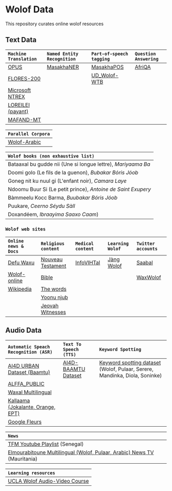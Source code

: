 # Wolof Data #
This repository curates online wolof resources 

## Text Data ##

| `Machine Translation` | `Named Entity Recognition` | `Part-of-speech tagging` | `Question Answering` |
| :---------------------| :--------------------------| :------------------------|:---------------------| 
| [OPUS](https://opus.nlpl.eu/) | [MasakhaNER](https://github.com/masakhane-io/masakhane-ner) | [MasakhaPOS](https://github.com/masakhane-io/lacuna_pos_ner) | [AfriQA](https://huggingface.co/datasets/masakhane/afriqa) |
| [FLORES-200](https://github.com/facebookresearch/flores/blob/main/flores200/README.md) |  | [UD_Wolof-WTB](https://github.com/UniversalDependencies/UD_Wolof-WTB) | | |
| [Microsoft NTREX](https://github.com/MicrosoftTranslator/NTREX) |  | | | |
| [LOREILEI (payant)](https://catalog.ldc.upenn.edu/LDC2022T03) |  | | | |
| [MAFAND-MT](https://github.com/masakhane-io/lafand-mt/) |  | | | |

| `Parallel Corpora` |
| :------------------|
| [Wolof-Arabic](https://github.com/geekdiop/A-Wolof-Arabic-Parallel-Corpus) |

| `Wolof books (non exhaustive list)` |
| :-----------|
| Bataaxal bu gudde nii (Une si longue lettre), _Mariyaama Ba_    |
| Doomi golo (Le fils de la guenon), _Bubakar Bόris Jόob_ |
| Goneg nit ku nuul gi (L'enfant noir), _Camara Laye_|
| Ndoomu Buur Si (Le petit prince), _Antoine de Saint Exupery_|
| Bàmmeelu Kocc Barma, _Buubakar Bóris Jóob_|
| Puukare, _Ceerno Séydu Sàll_|
| Doxandéem, _Ibraayima Saaxo Caam_)|


### `Wolof web sites`
| `Online news & Docs` | `Religious content` | `Medical content` | `Learning Wolof` | `Twitter accounts` |
| :--------------------| :------------------| :-----------------| :-----------------| :----------------|
| [Defu Waxu](https://www.defuwaxu.com/) | [Nouveau Testament](https://www.sacred-texts.com/bib/wb/wlf/index.htm) | [InfoVIHTal](http://gtt-vih.org/aprende/publicaciones/infovihtal/wolof) | [Jàng Wolof](https://jangwolof.com/) |  [Saabal](https://twitter.com/SaabalN)|
| [Wolof-online](https://www.wolof-online.com/) | [Bible](http://biblewolof.com/) | | | [WaxWolof](https://twitter.com/WaxWolof) |
| [Wikipedia](https://wo.wikipedia.org/wiki/X%C3%ABt_wu_nj%C3%ABkk)| [The words](https://www.thewords.com/translations/wolof-part1.php)
| | [Yoonu njub](https://yoonunjub.org/)
| | [Jeovah Witnesses](https://www.jw.org/wo/)


## Audio Data ##

| `Automatic Speach Recognition (ASR)` | `Text To Speech (TTS)`  | `Keyword Spotting`  |
| :------------------------------------| :------------------------| :-------------------|
| [AI4D URBAN Dataset (Baamtu)](https://zindi.africa/competitions/ai4d-baamtu-datamation-automatic-speech-recognition-in-wolof/data)| [AI4D-BAAMTU Dataset](https://zenodo.org/record/4498861#.YXU2A3X7R-M) |   [Keyword spotting dataset](https://zenodo.org/record/7561858) (Wolof, Pulaar, Serere, Mandinka, Diola, Soninke) |
[ALFFA_PUBLIC ](https://github.com/getalp/ALFFA_PUBLIC/tree/master/ASR/WOLOF) |   |   |
| [Waxal Multilingual](https://github.com/Waxal-Multilingual/speech-data) |  |   |
| [Kallaama (Jokalante, Orange, EPT)](https://github.com/gauthelo/kallaama-speech-dataset) |  |   |
| [Google Fleurs](https://huggingface.co/datasets/google/fleurs/viewer/wo_sn) |  |   |



| `News` |
| :-----------|
| [TFM Youtube Playlist](https://www.youtube.com/watch?v=1UEpQhsIxE0&list=PLdGJr0E0g2bNsbRQZ_HyzuGvU1Mo1XcvK&ab_channel=TFM%28T%C3%A9l%C3%A9FutursMedias%29) (Senegal) |
| [Elmourabitoune Multilingual (Wolof, Pulaar, Arabic) News TV](https://www.youtube.com/c/Elmourabitoune) (Mauritania) |

| `Learning resources` |
| :-----------|
| [UCLA Wolof Audio-Video Course](http://aflang.humanities.ucla.edu/language-courses/wolof/) |

